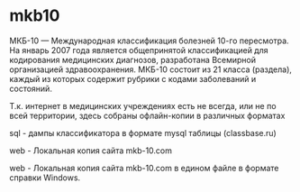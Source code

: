 # mkb10
МКБ-10 — Международная классификация болезней 10-го пересмотра. На январь 2007 года является общепринятой классификацией для кодирования медицинских диагнозов, разработана Всемирной организацией здравоохранения. МКБ-10 состоит из 21 класса (раздела), каждый из которых содержит рубрики с кодами заболеваний и состояний.

Т.к. интернет в медицинских учреждениях есть не всегда, или не по всей территории, здесь собраны офлайн-копии в различных форматах

sql - дампы классификатора в формате mysql таблицы (classbase.ru)

web - Локальная копия сайта mkb-10.com

web - Локальная копия сайта mkb-10.com в едином файле в формате справки Windows.

